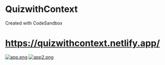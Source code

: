 # QuizwithContext
Created with CodeSandbox
# https://quizwithcontext.netlify.app/

[![app.png](https://i.postimg.cc/dtxsW1Fn/app.png)](https://postimg.cc/HVb1nTV7)
[![app2.png](https://i.postimg.cc/9XxCMMDV/app2.png)](https://postimg.cc/14NL7y0Y)
